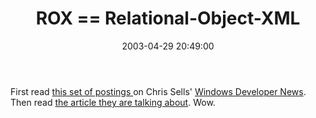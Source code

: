 ﻿---
layout: post
title: "ROX == Relational-Object-XML"
comments: false
date: 2003-04-29 20:49:00
categories:
 - Technology
subtext-id: da383710-7792-4bef-a4f7-9ae8ed721876
alias: /blog/ROX-3d3d-Relational-Object-XML.aspx
---


First read [this set of postings ](http://www.sellsbrothers.com/news/showTopic.aspx?ixTopic=538)on Chris Sells' [Windows Developer News](http://www.sellsbrothers.com/#news). Then read [the article they are talking about](http://www.research.microsoft.com/~emeijer/Papers/oopsla.pdf). Wow. 
